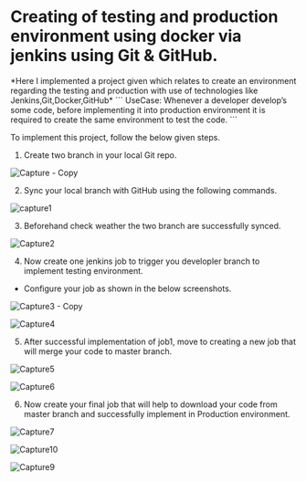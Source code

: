 <h1>Creating of testing and production environment using docker via jenkins using Git & GitHub.</h1>
*Here I implemented a project given which relates to create an environment regarding the testing and production with use of technologies like Jenkins,Git,Docker,GitHub*
```
UseCase: Whenever a developer  develop’s some  code, before implementing it into production environment it is required to create the same environment to test the code.
```

To implement this project, follow the below given steps.
1. Create two branch in your local Git repo.

![Capture - Copy](https://user-images.githubusercontent.com/60429108/81188538-0f8d2080-8fd3-11ea-82c5-e93f1d630758.PNG)

2. Sync your local branch with GitHub using the following commands.

![capture1](https://user-images.githubusercontent.com/60429108/81188714-4ebb7180-8fd3-11ea-9a1b-35a73a23afa9.PNG)

3. Beforehand check weather the two branch are successfully synced.

![Capture2](https://user-images.githubusercontent.com/60429108/81189793-a1495d80-8fd4-11ea-8a38-0ffb3d8550df.PNG)

4. Now create one jenkins job to trigger you developler branch to implement testing environment.
  * Configure your job as shown in the below screenshots.

![Capture3 - Copy](https://user-images.githubusercontent.com/60429108/81190232-2fbddf00-8fd5-11ea-9956-ea97e841af27.PNG)

![Capture4](https://user-images.githubusercontent.com/60429108/81190321-524ff800-8fd5-11ea-912c-ddd8a6351cac.PNG)

5. After successful implementation of job1, move to creating a new job that will merge your code to master branch.

![Capture5](https://user-images.githubusercontent.com/60429108/81190668-c4c0d800-8fd5-11ea-8b21-1a2aa8d41863.PNG)

![Capture6](https://user-images.githubusercontent.com/60429108/81190803-e7eb8780-8fd5-11ea-9a53-119c590cdca7.PNG)

6. Now create your final job that will help to download your code from master branch and successfully implement in Production environment.

![Capture7](https://user-images.githubusercontent.com/60429108/81191046-2ed97d00-8fd6-11ea-95fa-f5dc24eeb210.PNG)

![Capture10](https://user-images.githubusercontent.com/60429108/81191088-3d279900-8fd6-11ea-9c55-c9c37dcc3001.PNG)

![Capture9](https://user-images.githubusercontent.com/60429108/81191116-49135b00-8fd6-11ea-8620-5f15cdd56519.PNG)





